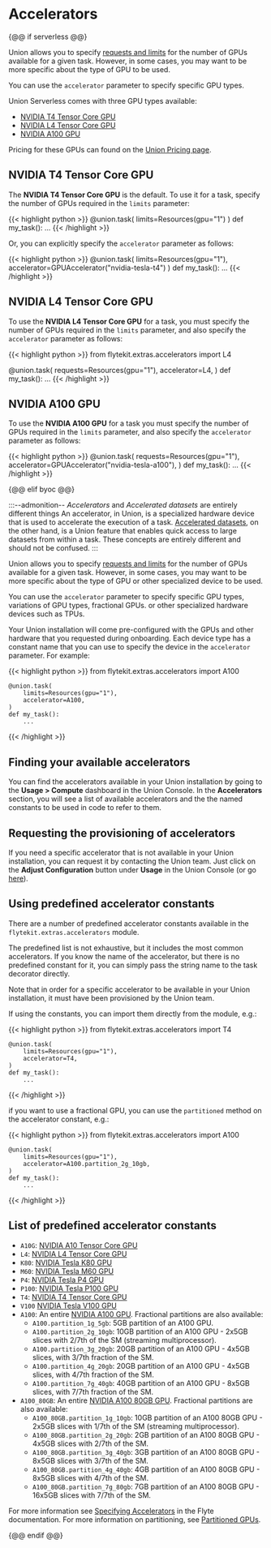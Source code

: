 # Accelerators

{@@ if serverless @@}

Union allows you to specify [requests and limits](./customizing-task-resources.md) for the number of GPUs available for a given task.
However, in some cases, you may want to be more specific about the type of GPU to be used.

You can use the `accelerator` parameter to specify specific GPU types.

Union Serverless comes with three GPU types available:

- [NVIDIA T4 Tensor Core GPU](#nvidia-t4-tensor-core-gpu)
- [NVIDIA L4 Tensor Core GPU](#nvidia-l4-tensor-core-gpu)
- [NVIDIA A100 GPU](#nvidia-a100-gpu)

Pricing for these GPUs can found on the [Union Pricing page](https://www.union.ai/pricing#:~:text=*Serverless%20compute%20pricing).

## NVIDIA T4 Tensor Core GPU

The **NVIDIA T4 Tensor Core GPU** is the default.
To use it for a task, specify the number of GPUs required in the `limits` parameter:

{{< highlight python >}}
@union.task(
limits=Resources(gpu="1")
)
def my_task():
...
{{< /highlight >}}

Or, you can explicitly specify the `accelerator` parameter as follows:

{{< highlight python >}}
@union.task(
limits=Resources(gpu="1"),
accelerator=GPUAccelerator("nvidia-tesla-t4")
)
def my_task():
...
{{< /highlight >}}

## NVIDIA L4 Tensor Core GPU

To use the **NVIDIA L4 Tensor Core GPU** for a task, you must specify the number of GPUs required in the `limits` parameter, and also specify the `accelerator` parameter as follows:

{{< highlight python >}}
from flytekit.extras.accelerators import L4

@union.task(
requests=Resources(gpu="1"),
accelerator=L4,
)
def my_task():
...
{{< /highlight >}}

## NVIDIA A100 GPU

To use the **NVIDIA A100 GPU** for a task you must specify the number of GPUs required in the `limits` parameter, and also specify the `accelerator` parameter as follows:

{{< highlight python >}}
@union.task(
requests=Resources(gpu="1"),
accelerator=GPUAccelerator("nvidia-tesla-a100"),
)
def my_task():
...
{{< /highlight >}}

{@@ elif byoc @@}

:::--admonition-- _Accelerators_ and _Accelerated datasets_ are entirely different things
An accelerator, in Union, is a specialized hardware device that is used to accelerate the execution of a task.
[Accelerated datasets](../../../data-input-output/accelerated-datasets), on the other hand, is a Union feature that enables quick access to large datasets from within a task.
These concepts are entirely different and should not be confused.
:::

Union allows you to specify [requests and limits](./customizing-task-resources.md) for the number of GPUs available for a given task.
However, in some cases, you may want to be more specific about the type of GPU or other specialized device to be used.

You can use the `accelerator` parameter to specify specific GPU types, variations of GPU types, fractional GPUs. or other specialized hardware devices such as TPUs.

Your Union installation will come pre-configured with the GPUs and other hardware that you requested during onboarding.
Each device type has a constant name that you can use to specify the device in the `accelerator` parameter.
For example:

{{< highlight python >}}
from flytekit.extras.accelerators import A100

    @union.task(
        limits=Resources(gpu="1"),
        accelerator=A100,
    )
    def my_task():
        ...

{{< /highlight >}}

## Finding your available accelerators

You can find the accelerators available in your Union installation by going to the **Usage > Compute** dashboard in the Union Console.
In the **Accelerators** section, you will see a list of available accelerators and the the named constants to be used in code to refer to them.

## Requesting the provisioning of accelerators

If you need a specific accelerator that is not available in your Union installation, you can request it by contacting the Union team.
Just click on the **Adjust Configuration** button under **Usage** in the Union Console (or go [here](https://get.support.union.ai/servicedesk/customer/portal/1/group/6/create/30)).

## Using predefined accelerator constants

There are a number of predefined accelerator constants available in the `flytekit.extras.accelerators` module.

The predefined list is not exhaustive, but it includes the most common accelerators.
If you know the name of the accelerator, but there is no predefined constant for it, you can simply pass the string name to the task decorator directly.

Note that in order for a specific accelerator to be available in your Union installation, it must have been provisioned by the Union team.

If using the constants, you can import them directly from the module, e.g.:

{{< highlight python >}}
from flytekit.extras.accelerators import T4

    @union.task(
        limits=Resources(gpu="1"),
        accelerator=T4,
    )
    def my_task():
        ...

{{< /highlight >}}

if you want to use a fractional GPU, you can use the `partitioned` method on the accelerator constant, e.g.:

{{< highlight python >}}
from flytekit.extras.accelerators import A100

    @union.task(
        limits=Resources(gpu="1"),
        accelerator=A100.partition_2g_10gb,
    )
    def my_task():
        ...

{{< /highlight >}}

## List of predefined accelerator constants

- `A10G`: [NVIDIA A10 Tensor Core GPU](https://www.nvidia.com/en-us/data-center/products/a10-gpu/)
- `L4`: [NVIDIA L4 Tensor Core GPU](https://www.nvidia.com/en-us/data-center/l4/)
- `K80`: [NVIDIA Tesla K80 GPU](https://www.nvidia.com/en-gb/data-center/tesla-k80/)
- `M60`: [NVIDIA Tesla M60 GPU](https://www.nvidia.com/content/dam/en-zz/Solutions/design-visualization/solutions/resources/documents1/nvidia-m60-datasheet.pdf)
- `P4`: [NVIDIA Tesla P4 GPU](https://images.nvidia.com/content/pdf/tesla/184457-Tesla-P4-Datasheet-NV-Final-Letter-Web.pdf)
- `P100`: [NVIDIA Tesla P100 GPU](https://www.nvidia.com/en-us/data-center/tesla-p100/)
- `T4`: [NVIDIA T4 Tensor Core GPU](https://www.nvidia.com/en-us/data-center/tesla-t4/)
- `V100` [NVIDIA Tesla V100 GPU](https://www.nvidia.com/en-us/data-center/tesla-v100/)
- `A100`: An entire [NVIDIA A100 GPU](https://www.nvidia.com/en-us/data-center/a100/). Fractional partitions are also available:
  - `A100.partition_1g_5gb`: 5GB partition of an A100 GPU.
  - `A100.partition_2g_10gb`: 10GB partition of an A100 GPU - 2x5GB slices with 2/7th of the SM (streaming multiprocessor).
  - `A100.partition_3g_20gb`: 20GB partition of an A100 GPU - 4x5GB slices, with 3/7th fraction of the SM.
  - `A100.partition_4g_20gb`: 20GB partition of an A100 GPU - 4x5GB slices, with 4/7th fraction of the SM.
  - `A100.partition_7g_40gb`: 40GB partition of an A100 GPU - 8x5GB slices, with 7/7th fraction of the SM.
- `A100_80GB`: An entire [NVIDIA A100 80GB GPU](https://www.nvidia.com/en-us/data-center/a100/). Fractional partitions are also available:
  - `A100_80GB.partition_1g_10gb`: 10GB partition of an A100 80GB GPU - 2x5GB slices with 1/7th of the SM (streaming multiprocessor).
  - `A100_80GB.partition_2g_20gb`: 2GB partition of an A100 80GB GPU - 4x5GB slices with 2/7th of the SM.
  - `A100_80GB.partition_3g_40gb`: 3GB partition of an A100 80GB GPU - 8x5GB slices with 3/7th of the SM.
  - `A100_80GB.partition_4g_40gb`: 4GB partition of an A100 80GB GPU - 8x5GB slices with 4/7th of the SM.
  - `A100_80GB.partition_7g_80gb`: 7GB partition of an A100 80GB GPU - 16x5GB slices with 7/7th of the SM.

For more information see [Specifying Accelerators](https://docs.flyte.org/en/latest/api/flytekit/extras.accelerators.html) in the Flyte documentation.
For more information on partitioning, see [Partitioned GPUs](https://docs.nvidia.com/datacenter/tesla/mig-user-guide/index.html#partitioning).

{@@ endif @@}
